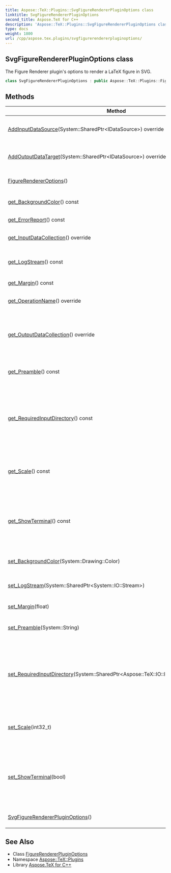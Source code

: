 ```yaml
---
title: Aspose::TeX::Plugins::SvgFigureRendererPluginOptions class
linktitle: SvgFigureRendererPluginOptions
second_title: Aspose.TeX for C++
description: 'Aspose::TeX::Plugins::SvgFigureRendererPluginOptions class. The Figure Renderer plugin''s options to render a LaTeX figure in SVG in C++.'
type: docs
weight: 1800
url: /cpp/aspose.tex.plugins/svgfigurerendererpluginoptions/
---
```

## SvgFigureRendererPluginOptions class


The Figure Renderer plugin's options to render a LaTeX figure in SVG.

```cpp
class SvgFigureRendererPluginOptions : public Aspose::TeX::Plugins::FigureRendererPluginOptions
```

## Methods

| Method | Description |
| --- | --- |
| [AddInputDataSource](../figurerendererpluginoptions/addinputdatasource/)(System::SharedPtr\<IDataSource\>) override | Adds a new data source to the collection. |
| [AddOutputDataTarget](../figurerendererpluginoptions/addoutputdatatarget/)(System::SharedPtr\<IDataSource\>) override | Adds a new input data target to the collection. |
| [FigureRendererOptions](../../aspose.tex.features/figurerendereroptions/figurerendereroptions/)() | Creates a new instance. |
| [get_BackgroundColor](../../aspose.tex.features/figurerendereroptions/get_backgroundcolor/)() const | Gets/sets the background color. |
| [get_ErrorReport](../../aspose.tex.features/figurerendereroptions/get_errorreport/)() const | Gets the error report. |
| [get_InputDataCollection](../figurerendererpluginoptions/get_inputdatacollection/)() override | Gets the collection of data sources. |
| [get_LogStream](../../aspose.tex.features/figurerendereroptions/get_logstream/)() const | Gets/set the stream to write log output to. |
| [get_Margin](../../aspose.tex.features/figurerendereroptions/get_margin/)() const | Gets/sets the margin width. |
| [get_OperationName](./get_operationname/)() override | Returns operation name. |
| [get_OutputDataCollection](../figurerendererpluginoptions/get_outputdatacollection/)() override | Gets collection of added targets for saving operation results. |
| [get_Preamble](../../aspose.tex.features/figurerendereroptions/get_preamble/)() const | Gets/sets LaTeX document preamble. |
| [get_RequiredInputDirectory](../../aspose.tex.features/figurerendereroptions/get_requiredinputdirectory/)() const | Gets/sets the directory for the required input, e.g., packages that are beyond [Aspose.TeX](../../aspose.tex/)'s LaTeX support. |
| [get_Scale](../../aspose.tex.features/figurerendereroptions/get_scale/)() const | Gets/set the scale. 1000 means 100%, 1200 means 120%, etc. |
| [get_ShowTerminal](../../aspose.tex.features/figurerendereroptions/get_showterminal/)() const | The flag that controls terminal output. If **true** then terminal output is written to console. |
| [set_BackgroundColor](../../aspose.tex.features/figurerendereroptions/set_backgroundcolor/)(System::Drawing::Color) | Gets/sets the background color. |
| [set_LogStream](../../aspose.tex.features/figurerendereroptions/set_logstream/)(System::SharedPtr\<System::IO::Stream\>) | Gets/set the stream to write log output to. |
| [set_Margin](../../aspose.tex.features/figurerendereroptions/set_margin/)(float) | Gets/sets the margin width. |
| [set_Preamble](../../aspose.tex.features/figurerendereroptions/set_preamble/)(System::String) | Gets/sets LaTeX document preamble. |
| [set_RequiredInputDirectory](../../aspose.tex.features/figurerendereroptions/set_requiredinputdirectory/)(System::SharedPtr\<Aspose::TeX::IO::IInputWorkingDirectory\>) | Gets/sets the directory for the required input, e.g., packages that are beyond [Aspose.TeX](../../aspose.tex/)'s LaTeX support. |
| [set_Scale](../../aspose.tex.features/figurerendereroptions/set_scale/)(int32_t) | Gets/set the scale. 1000 means 100%, 1200 means 120%, etc. |
| [set_ShowTerminal](../../aspose.tex.features/figurerendereroptions/set_showterminal/)(bool) | The flag that controls terminal output. If **true** then terminal output is written to console. |
| [SvgFigureRendererPluginOptions](./svgfigurerendererpluginoptions/)() | Creates a new instance. |
## See Also

* Class [FigureRendererPluginOptions](../figurerendererpluginoptions/)
* Namespace [Aspose::TeX::Plugins](../)
* Library [Aspose.TeX for C++](../../)
